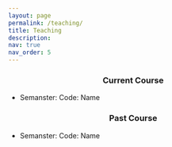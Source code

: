 ```yaml
---
layout: page
permalink: /teaching/
title: Teaching
description:
nav: true
nav_order: 5
---
```


<style>
h3 {text-align: center;}
</style>

<h3>Current Course</h3>

<ul>
  <li>Semanster: Code: Name</li>
</ul>

<h3>Past Course</h3>

<ul>
  <li>Semanster: Code: Name</li>
</ul>
